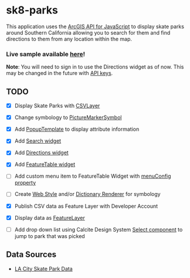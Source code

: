 # sk8-parks

This application uses the [ArcGIS API for JavaScript](https://developers.arcgis.com/javascript/latest/) to display skate parks around Southern California allowing you to search for them and find directions to them from any location within the map. 

### Live sample available [here](https://lboyd93.github.io/sk8-parks/)! 

**Note**: You will need to sign in to use the Directions widget as of now. This may be changed in the future with [API keys](https://developers.arcgis.com/documentation/mapping-apis-and-services/security/#api-keys).


## TODO
- [x] Display Skate Parks with [CSVLayer](https://developers.arcgis.com/javascript/latest/api-reference/esri-layers-CSVLayer.html)
- [x] Change symbology to [PictureMarkerSymbol](https://developers.arcgis.com/javascript/latest/api-reference/esri-symbols-PictureMarkerSymbol.html)
- [x] Add [PopupTemplate](https://developers.arcgis.com/javascript/latest/api-reference/esri-PopupTemplate.html) to display attribute information
- [x] Add [Search widget](https://developers.arcgis.com/javascript/latest/api-reference/esri-widgets-Search.html)
- [x] Add [Directions widget](https://developers.arcgis.com/javascript/latest/api-reference/esri-widgets-Directions.html)
- [x] Add [FeatureTable widget](https://developers.arcgis.com/javascript/latest/api-reference/esri-widgets-FeatureTable.html)
- [ ] Add custom menu item to FeatureTable Widget with [menuConfig property](https://developers.arcgis.com/javascript/latest/api-reference/esri-widgets-FeatureTable.html#menuConfig)
- [ ] Create [Web Style](https://pro.arcgis.com/en/pro-app/latest/help/sharing/overview/share-a-web-style.htm) and/or [Dictionary Renderer](https://pro.arcgis.com/en/pro-app/latest/help/mapping/layer-properties/dictionary-renderer.htm) for symbology
- [x] Publish CSV data as Feature Layer with Developer Account
- [x] Display data as [FeatureLayer](https://developers.arcgis.com/javascript/latest/api-reference/esri-layers-FeatureLayer.html)
- [ ] Add drop down list using Calcite Design System [Select component](https://developers.arcgis.com/calcite-design-system/components/select/) to jump to park that was picked


## Data Sources
- [LA City Skate Park Data](https://data.lacity.org/w/vwra-z6jg/ir6t-6fx6?cur=vn91vhpgz-a&from=JQ_ENgWb8Pi)